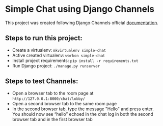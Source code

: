 # Simple Chat using Django Channels

This project was created following Django Channels official [documentation](https://channels.readthedocs.io/en/latest/tutorial/index.html).

## Steps to run this project:
- Create a virtualenv: `mkvirtualenv simple-chat`
- Active created virtualenv: `workon simple-chat`
- Install project requirements: `pip install -r requirements.txt`
- Run Django project: `./manage.py runserver`

## Steps to test Channels:
- Open a browser tab to the room page at `http://127.0.0.1:8000/chat/lobby/`
- Open a second browser tab to the same room page
- In the second browser tab, type the message "Hello" and press enter. You should now see “hello” echoed in the chat log in both the second browser tab and in the first browser tab
